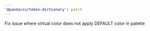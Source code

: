 ```yaml
---
'@pandacss/token-dictionary': patch
---
```


Fix issue where virtual color does not apply DEFAULT color in palette
